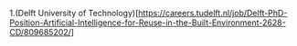 1.(Delft University of Technology)[https://careers.tudelft.nl/job/Delft-PhD-Position-Artificial-Intelligence-for-Reuse-in-the-Built-Environment-2628-CD/809685202/]
